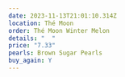 ```yaml
---
date: 2023-11-13T21:01:10.314Z
location: Thé Moon
order: Thé Moon Winter Melon
details: "  "
price: "7.33"
pearls: Brown Sugar Pearls
buy_again: Y
---
```


